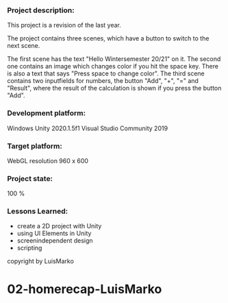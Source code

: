 ### Project description:

This project is a revision of the last year.

The project contains three scenes, which have a button to switch to the next scene.

The first scene has the text "Hello Wintersemester 20/21" on it.
The second one contains an image which changes color if you hit the space key. There is also a text that says "Press space to change color". 
The third scene contains two inputfields for numbers, the button "Add", "+", "=" and "Result", where the result of the calculation is shown if you press the button "Add".

### Development platform:

Windows
Unity 2020.1.5f1
Visual Studio Community 2019

### Target platform:

WebGL
resolution 960 x 600

### Project state:

100 %

### Lessons Learned:

+ create a 2D project with Unity
+ using UI Elements in Unity
+ screenindependent design
+ scripting

copyright by LuisMarko
# 02-homerecap-LuisMarko